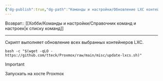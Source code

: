 ```yaml
---
{"dg-publish":true,"dg-path":"Команды и настройки/Обновление LXC контейнеров Proxmox.md","permalink":"/komandy-i-nastrojki/obnovlenie-lxc-kontejnerov-proxmox/","updated":"2024-09-08T00:59:21+03:00"}
---
```


Возврат:: [[Хобби/Команды и настройки/Справочник команд и настроек\|к списку команд]]

---

Скрипт выполняет обновление всех выбранных контейнеров LXC. 

```shell
bash -c "$(wget -qLO - https://github.com/tteck/Proxmox/raw/main/misc/update-lxcs.sh)"
```

> [!important]
> Запускать на хосте Proxmox
